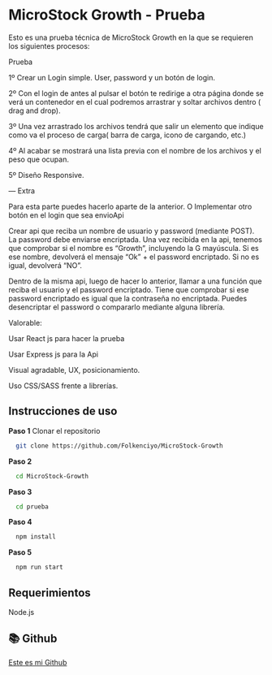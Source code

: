 
# MicroStock Growth - Prueba

Esto es una prueba técnica de MicroStock Growth en la que se requieren los siguientes procesos:

Prueba


1º Crear un Login simple. User, password y un botón de login.

2º Con el login de antes al pulsar el botón te redirige a otra página donde se verá un contenedor en el cual podremos arrastrar y soltar archivos dentro ( drag and drop).

3º Una vez arrastrado los archivos tendrá que salir un elemento que indique como va el proceso de carga( barra de carga, icono de cargando, etc.)

4º Al acabar se mostrará una lista previa con el nombre de los archivos y el peso que ocupan.

5º Diseño Responsive.



— Extra 

Para esta parte puedes hacerlo aparte de la anterior. O Implementar otro botón en el login que sea envioApi

Crear api que reciba un nombre de usuario y password (mediante POST). La password debe enviarse encriptada. Una vez recibida en la api, tenemos que comprobar si el nombre es “Growth”, incluyendo la G mayúscula. Si es ese nombre, devolverá el mensaje “Ok” + el password encriptado. Si no es igual, devolverá “NO”.

Dentro de la misma api, luego de hacer lo anterior, llamar a una función que reciba el usuario y el password encriptado. Tiene que comprobar si ese password encriptado es igual que la contraseña no encriptada. Puedes desencriptar el password o compararlo mediante alguna librería.

Valorable:

Usar React js para hacer la prueba

Usar Express js para la Api

Visual agradable,  UX, posicionamiento.

Uso CSS/SASS frente a librerías.




## Instrucciones de uso
**Paso 1**
Clonar el repositorio
```bash
  git clone https://github.com/Folkenciyo/MicroStock-Growth
```
**Paso 2**
```bash
  cd MicroStock-Growth
```
**Paso 3**
```bash
  cd prueba
```
**Paso 4**
```bash
  npm install
```
**Paso 5**
```bash
  npm run start
```




## Requerimientos
Node.js
## 📚 Github
[Este es mi Github](https://github.com/Folkenciyo)


